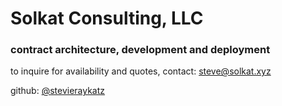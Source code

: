 # Solkat Consulting, LLC
### contract architecture, development and deployment 

to inquire for availability and quotes, contact: steve@solkat.xyz

github: [@stevieraykatz](https://github.com/stevieraykatz)
